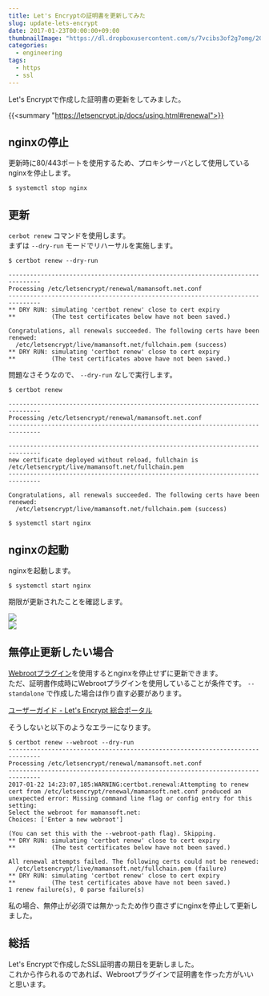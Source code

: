 ```yaml
---
title: Let's Encryptの証明書を更新してみた
slug: update-lets-encrypt
date: 2017-01-23T00:00:00+09:00
thumbnailImage: "https://dl.dropboxusercontent.com/s/7vcibs3of2g7omg/20170123_1.png"
categories:
  - engineering
tags:
  - https
  - ssl
---
```


Let's Encryptで作成した証明書の更新をしてみました。

<!--more-->

{{<summary "https://letsencrypt.jp/docs/using.html#renewal">}}

<!--toc-->


nginxの停止
-----------

更新時に80/443ポートを使用するため、プロキシサーバとして使用しているnginxを停止します。

```
$ systemctl stop nginx
```


更新
----

`cerbot renew` コマンドを使用します。  
まずは `--dry-run` モードでリハーサルを実施します。

```
$ certbot renew --dry-run

-------------------------------------------------------------------------------
Processing /etc/letsencrypt/renewal/mamansoft.net.conf
-------------------------------------------------------------------------------
** DRY RUN: simulating 'certbot renew' close to cert expiry
**          (The test certificates below have not been saved.)

Congratulations, all renewals succeeded. The following certs have been renewed:
  /etc/letsencrypt/live/mamansoft.net/fullchain.pem (success)
** DRY RUN: simulating 'certbot renew' close to cert expiry
**          (The test certificates above have not been saved.)
```

問題なさそうなので、 `--dry-run` なしで実行します。

```
$ certbot renew

-------------------------------------------------------------------------------
Processing /etc/letsencrypt/renewal/mamansoft.net.conf
-------------------------------------------------------------------------------

-------------------------------------------------------------------------------
new certificate deployed without reload, fullchain is
/etc/letsencrypt/live/mamansoft.net/fullchain.pem
-------------------------------------------------------------------------------

Congratulations, all renewals succeeded. The following certs have been renewed:
  /etc/letsencrypt/live/mamansoft.net/fullchain.pem (success)

$ systemctl start nginx
```


nginxの起動
-----------

nginxを起動します。

```
$ systemctl start nginx
```

期限が更新されたことを確認します。

<div class="img-horizontal">
    <a href="https://dl.dropboxusercontent.com/s/7vcibs3of2g7omg/20170123_1.png"><img src="https://dl.dropboxusercontent.com/s/7vcibs3of2g7omg/20170123_1.png" /></a>
</div>

<div class="img-horizontal">
    <a href="https://dl.dropboxusercontent.com/s/h75x1p0xb3j0ks4/20170123_2.png"><img src="https://dl.dropboxusercontent.com/s/h75x1p0xb3j0ks4/20170123_2.png" /></a>
</div>


無停止更新したい場合
--------------------

[Webrootプラグイン](https://letsencrypt.jp/docs/using.html#webroot)を使用するとnginxを停止せずに更新できます。  
ただ、証明書作成時にWebrootプラグインを使用していることが条件です。 `--standalone` で作成した場合は作り直す必要があります。

<a class="embedly-card" href="https://letsencrypt.jp/docs/using.html#webroot">ユーザーガイド - Let's Encrypt 総合ポータル</a>
<script async src="//cdn.embedly.com/widgets/platform.js" charset="UTF-8"></script>

そうしないと以下のようなエラーになります。

```
$ certbot renew --webroot --dry-run
-------------------------------------------------------------------------------
Processing /etc/letsencrypt/renewal/mamansoft.net.conf
-------------------------------------------------------------------------------
2017-01-22 14:23:07,185:WARNING:certbot.renewal:Attempting to renew cert from /etc/letsencrypt/renewal/mamansoft.net.conf produced an unexpected error: Missing command line flag or config entry for this setting:
Select the webroot for mamansoft.net:
Choices: ['Enter a new webroot']

(You can set this with the --webroot-path flag). Skipping.
** DRY RUN: simulating 'certbot renew' close to cert expiry
**          (The test certificates below have not been saved.)

All renewal attempts failed. The following certs could not be renewed:
  /etc/letsencrypt/live/mamansoft.net/fullchain.pem (failure)
** DRY RUN: simulating 'certbot renew' close to cert expiry
**          (The test certificates above have not been saved.)
1 renew failure(s), 0 parse failure(s)
```

私の場合、無停止が必須では無かったため作り直さずにnginxを停止して更新しました。


総括
----

Let's Encryptで作成したSSL証明書の期日を更新しました。  
これから作られるのであれば、Webrootプラグインで証明書を作った方がいいと思います。


